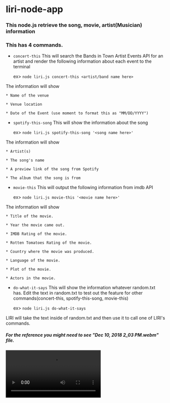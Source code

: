 # liri-node-app

### This node.js retrieve the song, movie, artist(Musician) information
### This has 4 commands.

* `concert-this`
This will search the Bands in Town Artist Events API for an artist and render the following information about each event to the terminal

    ex> `node liri.js concert-this <artist/band name here>`

The information will show

    * Name of the venue

    * Venue location

    * Date of the Event (use moment to format this as "MM/DD/YYYY")


* `spotify-this-song`
This will show the information about the song

    ex> `node liri.js spotify-this-song '<song name here>'`

The information will show

    * Artist(s)

    * The song's name

    * A preview link of the song from Spotify

    * The album that the song is from

* `movie-this`
This will output the following information from imdb API

    ex> `node liri.js movie-this '<movie name here>'`

The information will show

    * Title of the movie.

    * Year the movie came out.

    * IMDB Rating of the movie.

    * Rotten Tomatoes Rating of the movie.

    * Country where the movie was produced.

    * Language of the movie.

    * Plot of the movie.

    * Actors in the movie.


* `do-what-it-says`
This will show the information whatever random.txt has. Edit the text in random.txt to test out the feature for other commands(concert-this, spotify-this-song, movie-this)

    ex> `node liri.js do-what-it-says`

LIRI will take the text inside of random.txt and then use it to call one of LIRI's commands.

##### For the reference you might need to see "Dec 10, 2018 2_03 PM.webm" file.

![Image of execute](./execution.webm)